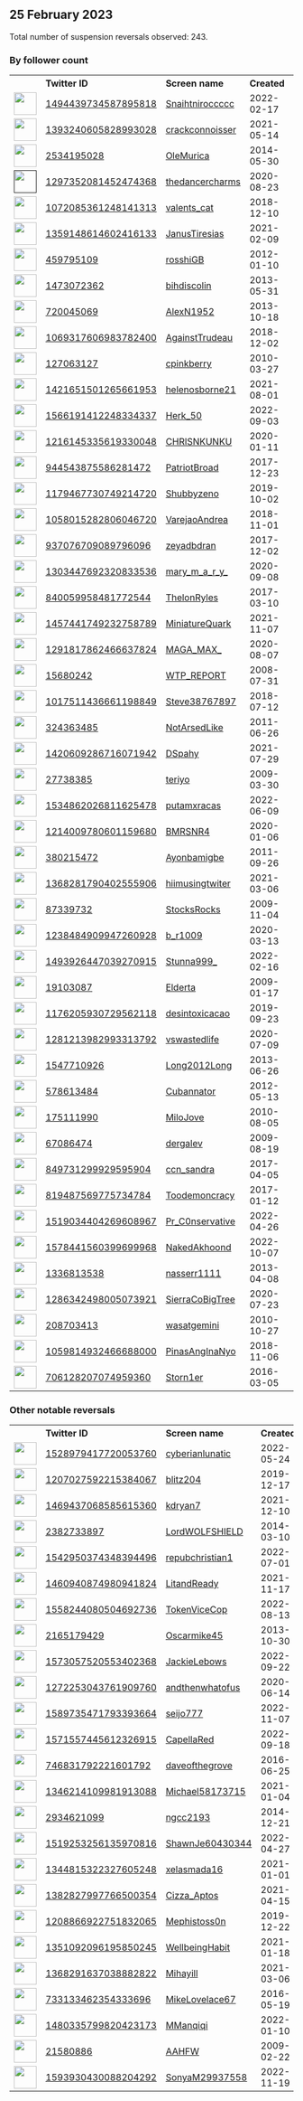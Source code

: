 
## 25 February 2023
Total number of suspension reversals observed: 243.

### By follower count
<table><tr><th></th><th align="left">Twitter ID</th><th align="left">Screen name</th>
<th align="left">Created</th><th align="left">Status</th><th align="left">Suspended</th><th align="left">Followers</th>
<tr><td><a href="https://pbs.twimg.com/profile_images/1627271002144010241/kT2BHNEL_normal.jpg"><img src="https://pbs.twimg.com/profile_images/1627271002144010241/kT2BHNEL_normal.jpg" width="40px" height="40px" align="center"/></a></td><td><a href="https://twitter.com/intent/user?user_id=1494439734587895818">1494439734587895818</a></td><td><a href="https://twitter.com/Snaihtniroccccc">Snaihtniroccccc</a></td><td>2022-02-17</td><td align="center"></td><td>2023-01-21</td><td>239402</td></tr>
<tr><td><a href="https://pbs.twimg.com/profile_images/1629256831695572992/mgRMtM3E_normal.jpg"><img src="https://pbs.twimg.com/profile_images/1629256831695572992/mgRMtM3E_normal.jpg" width="40px" height="40px" align="center"/></a></td><td><a href="https://twitter.com/intent/user?user_id=1393240605828993028">1393240605828993028</a></td><td><a href="https://twitter.com/crackconnoisser">crackconnoisser</a></td><td>2021-05-14</td><td align="center"></td><td>2022-08-21</td><td>81730</td></tr>
<tr><td><a href="https://pbs.twimg.com/profile_images/1629357222059732992/rGs2Bkr2_normal.jpg"><img src="https://pbs.twimg.com/profile_images/1629357222059732992/rGs2Bkr2_normal.jpg" width="40px" height="40px" align="center"/></a></td><td><a href="https://twitter.com/intent/user?user_id=2534195028">2534195028</a></td><td><a href="https://twitter.com/OleMurica">OleMurica</a></td><td>2014-05-30</td><td align="center"></td><td></td><td>40827</td></tr>
<tr><td><a href=""><img src="" width="40px" height="40px" align="center"/></a></td><td><a href="https://twitter.com/intent/user?user_id=1297352081452474368">1297352081452474368</a></td><td><a href="https://twitter.com/thedancercharms">thedancercharms</a></td><td>2020-08-23</td><td align="center"></td><td>2022-07-31</td><td>16584</td></tr>
<tr><td><a href="https://pbs.twimg.com/profile_images/1540722436131278852/ejwmdSnB_normal.jpg"><img src="https://pbs.twimg.com/profile_images/1540722436131278852/ejwmdSnB_normal.jpg" width="40px" height="40px" align="center"/></a></td><td><a href="https://twitter.com/intent/user?user_id=1072085361248141313">1072085361248141313</a></td><td><a href="https://twitter.com/valents_cat">valents_cat</a></td><td>2018-12-10</td><td align="center"></td><td>2023-02-18</td><td>11302</td></tr>
<tr><td><a href="https://pbs.twimg.com/profile_images/1630558388659818496/Vb6H1jm4_normal.jpg"><img src="https://pbs.twimg.com/profile_images/1630558388659818496/Vb6H1jm4_normal.jpg" width="40px" height="40px" align="center"/></a></td><td><a href="https://twitter.com/intent/user?user_id=1359148614602416133">1359148614602416133</a></td><td><a href="https://twitter.com/JanusTiresias">JanusTiresias</a></td><td>2021-02-09</td><td align="center"></td><td>2022-12-07</td><td>6037</td></tr>
<tr><td><a href="https://pbs.twimg.com/profile_images/493732366632747008/hvQWH1Xa_normal.png"><img src="https://pbs.twimg.com/profile_images/493732366632747008/hvQWH1Xa_normal.png" width="40px" height="40px" align="center"/></a></td><td><a href="https://twitter.com/intent/user?user_id=459795109">459795109</a></td><td><a href="https://twitter.com/rosshiGB">rosshiGB</a></td><td>2012-01-10</td><td align="center"></td><td>2022-05-27</td><td>4039</td></tr>
<tr><td><a href="https://pbs.twimg.com/profile_images/1627047936327819264/QHeyQ-ud_normal.jpg"><img src="https://pbs.twimg.com/profile_images/1627047936327819264/QHeyQ-ud_normal.jpg" width="40px" height="40px" align="center"/></a></td><td><a href="https://twitter.com/intent/user?user_id=1473072362">1473072362</a></td><td><a href="https://twitter.com/bihdiscolin">bihdiscolin</a></td><td>2013-05-31</td><td align="center"></td><td></td><td>4002</td></tr>
<tr><td><a href="https://pbs.twimg.com/profile_images/1262415716495613954/mYhZtl5g_normal.jpg"><img src="https://pbs.twimg.com/profile_images/1262415716495613954/mYhZtl5g_normal.jpg" width="40px" height="40px" align="center"/></a></td><td><a href="https://twitter.com/intent/user?user_id=720045069">720045069</a></td><td><a href="https://twitter.com/AlexN1952">AlexN1952</a></td><td>2013-10-18</td><td align="center"></td><td></td><td>3847</td></tr>
<tr><td><a href="https://pbs.twimg.com/profile_images/1592299357977591810/ANLOTRPt_normal.jpg"><img src="https://pbs.twimg.com/profile_images/1592299357977591810/ANLOTRPt_normal.jpg" width="40px" height="40px" align="center"/></a></td><td><a href="https://twitter.com/intent/user?user_id=1069317606983782400">1069317606983782400</a></td><td><a href="https://twitter.com/AgainstTrudeau">AgainstTrudeau</a></td><td>2018-12-02</td><td align="center"></td><td>2022-11-30</td><td>3561</td></tr>
<tr><td><a href="https://pbs.twimg.com/profile_images/1019300174819033089/yggQwj_7_normal.jpg"><img src="https://pbs.twimg.com/profile_images/1019300174819033089/yggQwj_7_normal.jpg" width="40px" height="40px" align="center"/></a></td><td><a href="https://twitter.com/intent/user?user_id=127063127">127063127</a></td><td><a href="https://twitter.com/cpinkberry">cpinkberry</a></td><td>2010-03-27</td><td align="center"></td><td></td><td>3311</td></tr>
<tr><td><a href="https://pbs.twimg.com/profile_images/1563703305028640768/ZUNH3csJ_normal.jpg"><img src="https://pbs.twimg.com/profile_images/1563703305028640768/ZUNH3csJ_normal.jpg" width="40px" height="40px" align="center"/></a></td><td><a href="https://twitter.com/intent/user?user_id=1421651501265661953">1421651501265661953</a></td><td><a href="https://twitter.com/helenosborne21">helenosborne21</a></td><td>2021-08-01</td><td align="center">🔒</td><td>2023-02-15</td><td>2954</td></tr>
<tr><td><a href="https://pbs.twimg.com/profile_images/1603286141368557568/vQr_mcwJ_normal.jpg"><img src="https://pbs.twimg.com/profile_images/1603286141368557568/vQr_mcwJ_normal.jpg" width="40px" height="40px" align="center"/></a></td><td><a href="https://twitter.com/intent/user?user_id=1566191412248334337">1566191412248334337</a></td><td><a href="https://twitter.com/Herk_50">Herk_50</a></td><td>2022-09-03</td><td align="center"></td><td>2022-12-19</td><td>2727</td></tr>
<tr><td><a href="https://pbs.twimg.com/profile_images/1629880111510986752/hmd_7kDT_normal.jpg"><img src="https://pbs.twimg.com/profile_images/1629880111510986752/hmd_7kDT_normal.jpg" width="40px" height="40px" align="center"/></a></td><td><a href="https://twitter.com/intent/user?user_id=1216145335619330048">1216145335619330048</a></td><td><a href="https://twitter.com/CHRlSNKUNKU">CHRlSNKUNKU</a></td><td>2020-01-11</td><td align="center"></td><td>2022-12-30</td><td>2409</td></tr>
<tr><td><a href="https://pbs.twimg.com/profile_images/1629295084360351747/DZBoAOAe_normal.jpg"><img src="https://pbs.twimg.com/profile_images/1629295084360351747/DZBoAOAe_normal.jpg" width="40px" height="40px" align="center"/></a></td><td><a href="https://twitter.com/intent/user?user_id=944543875586281472">944543875586281472</a></td><td><a href="https://twitter.com/PatriotBroad">PatriotBroad</a></td><td>2017-12-23</td><td align="center"></td><td></td><td>2396</td></tr>
<tr><td><a href="https://pbs.twimg.com/profile_images/1628155656174796803/CnASjOQ2_normal.jpg"><img src="https://pbs.twimg.com/profile_images/1628155656174796803/CnASjOQ2_normal.jpg" width="40px" height="40px" align="center"/></a></td><td><a href="https://twitter.com/intent/user?user_id=1179467730749214720">1179467730749214720</a></td><td><a href="https://twitter.com/Shubbyzeno">Shubbyzeno</a></td><td>2019-10-02</td><td align="center"></td><td>2022-06-10</td><td>2349</td></tr>
<tr><td><a href="https://pbs.twimg.com/profile_images/1352253710869655552/Si_NErwm_normal.jpg"><img src="https://pbs.twimg.com/profile_images/1352253710869655552/Si_NErwm_normal.jpg" width="40px" height="40px" align="center"/></a></td><td><a href="https://twitter.com/intent/user?user_id=1058015282806046720">1058015282806046720</a></td><td><a href="https://twitter.com/VarejaoAndrea">VarejaoAndrea</a></td><td>2018-11-01</td><td align="center"></td><td>2022-11-05</td><td>2177</td></tr>
<tr><td><a href="https://pbs.twimg.com/profile_images/1081663653777195008/b-pSiWgE_normal.jpg"><img src="https://pbs.twimg.com/profile_images/1081663653777195008/b-pSiWgE_normal.jpg" width="40px" height="40px" align="center"/></a></td><td><a href="https://twitter.com/intent/user?user_id=937076709089796096">937076709089796096</a></td><td><a href="https://twitter.com/zeyadbdran">zeyadbdran</a></td><td>2017-12-02</td><td align="center"></td><td>2023-02-19</td><td>2174</td></tr>
<tr><td><a href="https://pbs.twimg.com/profile_images/1303448563276541952/SNLrrmg5_normal.jpg"><img src="https://pbs.twimg.com/profile_images/1303448563276541952/SNLrrmg5_normal.jpg" width="40px" height="40px" align="center"/></a></td><td><a href="https://twitter.com/intent/user?user_id=1303447692320833536">1303447692320833536</a></td><td><a href="https://twitter.com/mary_m_a_r_y_">mary_m_a_r_y_</a></td><td>2020-09-08</td><td align="center"></td><td>2022-04-25</td><td>2043</td></tr>
<tr><td><a href="https://pbs.twimg.com/profile_images/1303556728550694912/TMhvoj_S_normal.jpg"><img src="https://pbs.twimg.com/profile_images/1303556728550694912/TMhvoj_S_normal.jpg" width="40px" height="40px" align="center"/></a></td><td><a href="https://twitter.com/intent/user?user_id=840059958481772544">840059958481772544</a></td><td><a href="https://twitter.com/ThelonRyles">ThelonRyles</a></td><td>2017-03-10</td><td align="center"></td><td>2023-01-27</td><td>1912</td></tr>
<tr><td><a href="https://pbs.twimg.com/profile_images/1565861493299679232/cKHGQVeF_normal.jpg"><img src="https://pbs.twimg.com/profile_images/1565861493299679232/cKHGQVeF_normal.jpg" width="40px" height="40px" align="center"/></a></td><td><a href="https://twitter.com/intent/user?user_id=1457441749232758789">1457441749232758789</a></td><td><a href="https://twitter.com/MiniatureQuark">MiniatureQuark</a></td><td>2021-11-07</td><td align="center"></td><td>2023-02-20</td><td>1829</td></tr>
<tr><td><a href="https://pbs.twimg.com/profile_images/1606338233335287808/5mCJBlVl_normal.jpg"><img src="https://pbs.twimg.com/profile_images/1606338233335287808/5mCJBlVl_normal.jpg" width="40px" height="40px" align="center"/></a></td><td><a href="https://twitter.com/intent/user?user_id=1291817862466637824">1291817862466637824</a></td><td><a href="https://twitter.com/MAGA_MAX_">MAGA_MAX_</a></td><td>2020-08-07</td><td align="center"></td><td>2022-12-27</td><td>1740</td></tr>
<tr><td><a href="https://pbs.twimg.com/profile_images/1042872916147224576/Cyo5XGhl_normal.jpg"><img src="https://pbs.twimg.com/profile_images/1042872916147224576/Cyo5XGhl_normal.jpg" width="40px" height="40px" align="center"/></a></td><td><a href="https://twitter.com/intent/user?user_id=15680242">15680242</a></td><td><a href="https://twitter.com/WTP_REPORT">WTP_REPORT</a></td><td>2008-07-31</td><td align="center"></td><td></td><td>1663</td></tr>
<tr><td><a href="https://pbs.twimg.com/profile_images/1586486564410036224/L7gQW9FH_normal.jpg"><img src="https://pbs.twimg.com/profile_images/1586486564410036224/L7gQW9FH_normal.jpg" width="40px" height="40px" align="center"/></a></td><td><a href="https://twitter.com/intent/user?user_id=1017511436661198849">1017511436661198849</a></td><td><a href="https://twitter.com/Steve38767897">Steve38767897</a></td><td>2018-07-12</td><td align="center"></td><td>2022-11-29</td><td>1660</td></tr>
<tr><td><a href="https://pbs.twimg.com/profile_images/1629946222944419849/AI_C7TNV_normal.jpg"><img src="https://pbs.twimg.com/profile_images/1629946222944419849/AI_C7TNV_normal.jpg" width="40px" height="40px" align="center"/></a></td><td><a href="https://twitter.com/intent/user?user_id=324363485">324363485</a></td><td><a href="https://twitter.com/NotArsedLike">NotArsedLike</a></td><td>2011-06-26</td><td align="center"></td><td></td><td>1620</td></tr>
<tr><td><a href="https://pbs.twimg.com/profile_images/1420610056366673923/URU31xY6_normal.jpg"><img src="https://pbs.twimg.com/profile_images/1420610056366673923/URU31xY6_normal.jpg" width="40px" height="40px" align="center"/></a></td><td><a href="https://twitter.com/intent/user?user_id=1420609286716071942">1420609286716071942</a></td><td><a href="https://twitter.com/DSpahy">DSpahy</a></td><td>2021-07-29</td><td align="center"></td><td>2022-10-27</td><td>1578</td></tr>
<tr><td><a href="https://pbs.twimg.com/profile_images/1463411754453454855/FuxW-2QY_normal.jpg"><img src="https://pbs.twimg.com/profile_images/1463411754453454855/FuxW-2QY_normal.jpg" width="40px" height="40px" align="center"/></a></td><td><a href="https://twitter.com/intent/user?user_id=27738385">27738385</a></td><td><a href="https://twitter.com/teriyo">teriyo</a></td><td>2009-03-30</td><td align="center"></td><td>2022-08-09</td><td>1572</td></tr>
<tr><td><a href="https://pbs.twimg.com/profile_images/1629900472873021442/QXuXh449_normal.jpg"><img src="https://pbs.twimg.com/profile_images/1629900472873021442/QXuXh449_normal.jpg" width="40px" height="40px" align="center"/></a></td><td><a href="https://twitter.com/intent/user?user_id=1534862026811625478">1534862026811625478</a></td><td><a href="https://twitter.com/putamxracas">putamxracas</a></td><td>2022-06-09</td><td align="center"></td><td>2022-09-19</td><td>1527</td></tr>
<tr><td><a href="https://pbs.twimg.com/profile_images/1483985566861561858/pJzKCUUo_normal.jpg"><img src="https://pbs.twimg.com/profile_images/1483985566861561858/pJzKCUUo_normal.jpg" width="40px" height="40px" align="center"/></a></td><td><a href="https://twitter.com/intent/user?user_id=1214009780601159680">1214009780601159680</a></td><td><a href="https://twitter.com/BMRSNR4">BMRSNR4</a></td><td>2020-01-06</td><td align="center"></td><td>2022-05-25</td><td>1470</td></tr>
<tr><td><a href="https://pbs.twimg.com/profile_images/1142894454828937222/xF7X-ZAZ_normal.jpg"><img src="https://pbs.twimg.com/profile_images/1142894454828937222/xF7X-ZAZ_normal.jpg" width="40px" height="40px" align="center"/></a></td><td><a href="https://twitter.com/intent/user?user_id=380215472">380215472</a></td><td><a href="https://twitter.com/Ayonbamigbe">Ayonbamigbe</a></td><td>2011-09-26</td><td align="center"></td><td>2022-07-07</td><td>1315</td></tr>
<tr><td><a href="https://pbs.twimg.com/profile_images/1623045900640690178/CYnHoc0S_normal.jpg"><img src="https://pbs.twimg.com/profile_images/1623045900640690178/CYnHoc0S_normal.jpg" width="40px" height="40px" align="center"/></a></td><td><a href="https://twitter.com/intent/user?user_id=1368281790402555906">1368281790402555906</a></td><td><a href="https://twitter.com/hiimusingtwiter">hiimusingtwiter</a></td><td>2021-03-06</td><td align="center"></td><td>2023-02-17</td><td>1303</td></tr>
<tr><td><a href="https://pbs.twimg.com/profile_images/1470127375593709570/RROfW73i_normal.jpg"><img src="https://pbs.twimg.com/profile_images/1470127375593709570/RROfW73i_normal.jpg" width="40px" height="40px" align="center"/></a></td><td><a href="https://twitter.com/intent/user?user_id=87339732">87339732</a></td><td><a href="https://twitter.com/StocksRocks">StocksRocks</a></td><td>2009-11-04</td><td align="center"></td><td>2022-10-28</td><td>1291</td></tr>
<tr><td><a href="https://pbs.twimg.com/profile_images/1628777015099760643/-ecvC_x9_normal.jpg"><img src="https://pbs.twimg.com/profile_images/1628777015099760643/-ecvC_x9_normal.jpg" width="40px" height="40px" align="center"/></a></td><td><a href="https://twitter.com/intent/user?user_id=1238484909947260928">1238484909947260928</a></td><td><a href="https://twitter.com/b_r1009">b_r1009</a></td><td>2020-03-13</td><td align="center"></td><td></td><td>1277</td></tr>
<tr><td><a href="https://pbs.twimg.com/profile_images/1588761242612764672/lXxbjIyD_normal.jpg"><img src="https://pbs.twimg.com/profile_images/1588761242612764672/lXxbjIyD_normal.jpg" width="40px" height="40px" align="center"/></a></td><td><a href="https://twitter.com/intent/user?user_id=1493926447039270915">1493926447039270915</a></td><td><a href="https://twitter.com/Stunna999_">Stunna999_</a></td><td>2022-02-16</td><td align="center"></td><td>2022-11-28</td><td>1218</td></tr>
<tr><td><a href="https://pbs.twimg.com/profile_images/1535953902348251137/YksQfEbi_normal.jpg"><img src="https://pbs.twimg.com/profile_images/1535953902348251137/YksQfEbi_normal.jpg" width="40px" height="40px" align="center"/></a></td><td><a href="https://twitter.com/intent/user?user_id=19103087">19103087</a></td><td><a href="https://twitter.com/Elderta">Elderta</a></td><td>2009-01-17</td><td align="center"></td><td>2022-09-01</td><td>1216</td></tr>
<tr><td><a href="https://pbs.twimg.com/profile_images/1462880000651235345/P3XhbuKG_normal.jpg"><img src="https://pbs.twimg.com/profile_images/1462880000651235345/P3XhbuKG_normal.jpg" width="40px" height="40px" align="center"/></a></td><td><a href="https://twitter.com/intent/user?user_id=1176205930729562118">1176205930729562118</a></td><td><a href="https://twitter.com/desintoxicacao">desintoxicacao</a></td><td>2019-09-23</td><td align="center"></td><td>2022-11-13</td><td>1188</td></tr>
<tr><td><a href="https://pbs.twimg.com/profile_images/1631281965981917191/5NYEHM0o_normal.jpg"><img src="https://pbs.twimg.com/profile_images/1631281965981917191/5NYEHM0o_normal.jpg" width="40px" height="40px" align="center"/></a></td><td><a href="https://twitter.com/intent/user?user_id=1281213982993313792">1281213982993313792</a></td><td><a href="https://twitter.com/vswastedlife">vswastedlife</a></td><td>2020-07-09</td><td align="center"></td><td>2022-10-03</td><td>1188</td></tr>
<tr><td><a href="https://pbs.twimg.com/profile_images/1462741820002033670/2p_NXovR_normal.jpg"><img src="https://pbs.twimg.com/profile_images/1462741820002033670/2p_NXovR_normal.jpg" width="40px" height="40px" align="center"/></a></td><td><a href="https://twitter.com/intent/user?user_id=1547710926">1547710926</a></td><td><a href="https://twitter.com/Long2012Long">Long2012Long</a></td><td>2013-06-26</td><td align="center"></td><td>2022-07-22</td><td>1177</td></tr>
<tr><td><a href="https://pbs.twimg.com/profile_images/1630811192460722177/JqnAhY4I_normal.jpg"><img src="https://pbs.twimg.com/profile_images/1630811192460722177/JqnAhY4I_normal.jpg" width="40px" height="40px" align="center"/></a></td><td><a href="https://twitter.com/intent/user?user_id=578613484">578613484</a></td><td><a href="https://twitter.com/Cubannator">Cubannator</a></td><td>2012-05-13</td><td align="center"></td><td></td><td>1156</td></tr>
<tr><td><a href="https://pbs.twimg.com/profile_images/1588949102800371725/fuN8hqm__normal.jpg"><img src="https://pbs.twimg.com/profile_images/1588949102800371725/fuN8hqm__normal.jpg" width="40px" height="40px" align="center"/></a></td><td><a href="https://twitter.com/intent/user?user_id=175111990">175111990</a></td><td><a href="https://twitter.com/MiloJove">MiloJove</a></td><td>2010-08-05</td><td align="center"></td><td>2022-11-24</td><td>1126</td></tr>
<tr><td><a href="https://pbs.twimg.com/profile_images/1629815887913009152/VxpqK3_V_normal.jpg"><img src="https://pbs.twimg.com/profile_images/1629815887913009152/VxpqK3_V_normal.jpg" width="40px" height="40px" align="center"/></a></td><td><a href="https://twitter.com/intent/user?user_id=67086474">67086474</a></td><td><a href="https://twitter.com/dergalev">dergalev</a></td><td>2009-08-19</td><td align="center"></td><td></td><td>1076</td></tr>
<tr><td><a href="https://pbs.twimg.com/profile_images/1553182310673022976/T1MXFqkZ_normal.jpg"><img src="https://pbs.twimg.com/profile_images/1553182310673022976/T1MXFqkZ_normal.jpg" width="40px" height="40px" align="center"/></a></td><td><a href="https://twitter.com/intent/user?user_id=849731299929595904">849731299929595904</a></td><td><a href="https://twitter.com/ccn_sandra">ccn_sandra</a></td><td>2017-04-05</td><td align="center"></td><td>2022-11-04</td><td>1058</td></tr>
<tr><td><a href="https://pbs.twimg.com/profile_images/1368157568091054085/iP7iuRfx_normal.jpg"><img src="https://pbs.twimg.com/profile_images/1368157568091054085/iP7iuRfx_normal.jpg" width="40px" height="40px" align="center"/></a></td><td><a href="https://twitter.com/intent/user?user_id=819487569775734784">819487569775734784</a></td><td><a href="https://twitter.com/Toodemoncracy">Toodemoncracy</a></td><td>2017-01-12</td><td align="center"></td><td></td><td>910</td></tr>
<tr><td><a href="https://pbs.twimg.com/profile_images/1579909468040617986/YSljpnbW_normal.jpg"><img src="https://pbs.twimg.com/profile_images/1579909468040617986/YSljpnbW_normal.jpg" width="40px" height="40px" align="center"/></a></td><td><a href="https://twitter.com/intent/user?user_id=1519034404269608967">1519034404269608967</a></td><td><a href="https://twitter.com/Pr_C0nservative">Pr_C0nservative</a></td><td>2022-04-26</td><td align="center"></td><td>2022-10-21</td><td>870</td></tr>
<tr><td><a href="https://pbs.twimg.com/profile_images/1617894162535153665/j0aR1rIk_normal.jpg"><img src="https://pbs.twimg.com/profile_images/1617894162535153665/j0aR1rIk_normal.jpg" width="40px" height="40px" align="center"/></a></td><td><a href="https://twitter.com/intent/user?user_id=1578441560399699968">1578441560399699968</a></td><td><a href="https://twitter.com/NakedAkhoond">NakedAkhoond</a></td><td>2022-10-07</td><td align="center"></td><td>2022-12-31</td><td>834</td></tr>
<tr><td><a href="https://pbs.twimg.com/profile_images/1309637396036812800/Dmbu-SEs_normal.jpg"><img src="https://pbs.twimg.com/profile_images/1309637396036812800/Dmbu-SEs_normal.jpg" width="40px" height="40px" align="center"/></a></td><td><a href="https://twitter.com/intent/user?user_id=1336813538">1336813538</a></td><td><a href="https://twitter.com/nasserr1111">nasserr1111</a></td><td>2013-04-08</td><td align="center"></td><td></td><td>823</td></tr>
<tr><td><a href="https://pbs.twimg.com/profile_images/1484399551129604101/ostbStY8_normal.jpg"><img src="https://pbs.twimg.com/profile_images/1484399551129604101/ostbStY8_normal.jpg" width="40px" height="40px" align="center"/></a></td><td><a href="https://twitter.com/intent/user?user_id=1286342498005073921">1286342498005073921</a></td><td><a href="https://twitter.com/SierraCoBigTree">SierraCoBigTree</a></td><td>2020-07-23</td><td align="center"></td><td>2022-02-14</td><td>810</td></tr>
<tr><td><a href="https://pbs.twimg.com/profile_images/1447276794298740745/ufg1QMBy_normal.jpg"><img src="https://pbs.twimg.com/profile_images/1447276794298740745/ufg1QMBy_normal.jpg" width="40px" height="40px" align="center"/></a></td><td><a href="https://twitter.com/intent/user?user_id=208703413">208703413</a></td><td><a href="https://twitter.com/wasatgemini">wasatgemini</a></td><td>2010-10-27</td><td align="center"></td><td>2022-11-04</td><td>798</td></tr>
<tr><td><a href="https://pbs.twimg.com/profile_images/1529458226986557441/fl9N2vqu_normal.jpg"><img src="https://pbs.twimg.com/profile_images/1529458226986557441/fl9N2vqu_normal.jpg" width="40px" height="40px" align="center"/></a></td><td><a href="https://twitter.com/intent/user?user_id=1059814932466688000">1059814932466688000</a></td><td><a href="https://twitter.com/PinasAngInaNyo">PinasAngInaNyo</a></td><td>2018-11-06</td><td align="center"></td><td>2022-11-29</td><td>786</td></tr>
<tr><td><a href="https://pbs.twimg.com/profile_images/1628709759414112258/C9MCxyw7_normal.jpg"><img src="https://pbs.twimg.com/profile_images/1628709759414112258/C9MCxyw7_normal.jpg" width="40px" height="40px" align="center"/></a></td><td><a href="https://twitter.com/intent/user?user_id=706128207074959360">706128207074959360</a></td><td><a href="https://twitter.com/Storn1er">Storn1er</a></td><td>2016-03-05</td><td align="center"></td><td></td><td>726</td></tr>
</table>

### Other notable reversals
<table><tr><th></th><th align="left">Twitter ID</th><th align="left">Screen name</th>
<th align="left">Created</th><th align="left">Status</th><th align="left">Suspended</th><th align="left">Followers</th>
<tr><td><a href="https://pbs.twimg.com/profile_images/1630792245459791872/HaRREJeO_normal.jpg"><img src="https://pbs.twimg.com/profile_images/1630792245459791872/HaRREJeO_normal.jpg" width="40px" height="40px" align="center"/></a></td><td><a href="https://twitter.com/intent/user?user_id=1528979417720053760">1528979417720053760</a></td><td><a href="https://twitter.com/cyberianlunatic">cyberianlunatic</a></td><td>2022-05-24</td><td align="center"></td><td>2022-12-07</td><td>350</td></tr>
<tr><td><a href="https://pbs.twimg.com/profile_images/1431123480469196801/jN9h64S2_normal.jpg"><img src="https://pbs.twimg.com/profile_images/1431123480469196801/jN9h64S2_normal.jpg" width="40px" height="40px" align="center"/></a></td><td><a href="https://twitter.com/intent/user?user_id=1207027592215384067">1207027592215384067</a></td><td><a href="https://twitter.com/blitz204">blitz204</a></td><td>2019-12-17</td><td align="center"></td><td>2022-11-25</td><td>199</td></tr>
<tr><td><a href="https://pbs.twimg.com/profile_images/1605599700073291778/gTJ9gv_P_normal.jpg"><img src="https://pbs.twimg.com/profile_images/1605599700073291778/gTJ9gv_P_normal.jpg" width="40px" height="40px" align="center"/></a></td><td><a href="https://twitter.com/intent/user?user_id=1469437068585615360">1469437068585615360</a></td><td><a href="https://twitter.com/kdryan7">kdryan7</a></td><td>2021-12-10</td><td align="center"></td><td>2023-01-03</td><td>139</td></tr>
<tr><td><a href="https://pbs.twimg.com/profile_images/1345079526653452288/rW5O3d9L_normal.jpg"><img src="https://pbs.twimg.com/profile_images/1345079526653452288/rW5O3d9L_normal.jpg" width="40px" height="40px" align="center"/></a></td><td><a href="https://twitter.com/intent/user?user_id=2382733897">2382733897</a></td><td><a href="https://twitter.com/LordWOLFSHIELD">LordWOLFSHIELD</a></td><td>2014-03-10</td><td align="center"></td><td>2022-11-07</td><td>454</td></tr>
<tr><td><a href="https://pbs.twimg.com/profile_images/1630247795889172481/MgitATRx_normal.jpg"><img src="https://pbs.twimg.com/profile_images/1630247795889172481/MgitATRx_normal.jpg" width="40px" height="40px" align="center"/></a></td><td><a href="https://twitter.com/intent/user?user_id=1542950374348394496">1542950374348394496</a></td><td><a href="https://twitter.com/repubchristian1">repubchristian1</a></td><td>2022-07-01</td><td align="center"></td><td>2022-11-30</td><td>7</td></tr>
<tr><td><a href="https://pbs.twimg.com/profile_images/1518925658294038529/pDh0W0ii_normal.jpg"><img src="https://pbs.twimg.com/profile_images/1518925658294038529/pDh0W0ii_normal.jpg" width="40px" height="40px" align="center"/></a></td><td><a href="https://twitter.com/intent/user?user_id=1460940874980941824">1460940874980941824</a></td><td><a href="https://twitter.com/LitandReady">LitandReady</a></td><td>2021-11-17</td><td align="center"></td><td>2022-12-12</td><td>674</td></tr>
<tr><td><a href="https://pbs.twimg.com/profile_images/1558250555767660544/iteS1Y2j_normal.jpg"><img src="https://pbs.twimg.com/profile_images/1558250555767660544/iteS1Y2j_normal.jpg" width="40px" height="40px" align="center"/></a></td><td><a href="https://twitter.com/intent/user?user_id=1558244080504692736">1558244080504692736</a></td><td><a href="https://twitter.com/TokenViceCop">TokenViceCop</a></td><td>2022-08-13</td><td align="center">🔒</td><td>2023-02-21</td><td>114</td></tr>
<tr><td><a href="https://pbs.twimg.com/profile_images/1437305885991194625/WlmRXKYc_normal.jpg"><img src="https://pbs.twimg.com/profile_images/1437305885991194625/WlmRXKYc_normal.jpg" width="40px" height="40px" align="center"/></a></td><td><a href="https://twitter.com/intent/user?user_id=2165179429">2165179429</a></td><td><a href="https://twitter.com/Oscarmike45">Oscarmike45</a></td><td>2013-10-30</td><td align="center"></td><td>2023-02-08</td><td>103</td></tr>
<tr><td><a href="https://pbs.twimg.com/profile_images/1580563695620554754/cdWY8rVV_normal.jpg"><img src="https://pbs.twimg.com/profile_images/1580563695620554754/cdWY8rVV_normal.jpg" width="40px" height="40px" align="center"/></a></td><td><a href="https://twitter.com/intent/user?user_id=1573057520553402368">1573057520553402368</a></td><td><a href="https://twitter.com/JackieLebows">JackieLebows</a></td><td>2022-09-22</td><td align="center"></td><td>2022-12-19</td><td>89</td></tr>
<tr><td><a href="https://pbs.twimg.com/profile_images/1272316194243182592/NroaZbfI_normal.jpg"><img src="https://pbs.twimg.com/profile_images/1272316194243182592/NroaZbfI_normal.jpg" width="40px" height="40px" align="center"/></a></td><td><a href="https://twitter.com/intent/user?user_id=1272253043761909760">1272253043761909760</a></td><td><a href="https://twitter.com/andthenwhatofus">andthenwhatofus</a></td><td>2020-06-14</td><td align="center"></td><td>2022-11-07</td><td>143</td></tr>
<tr><td><a href="https://pbs.twimg.com/profile_images/1592941036031967232/MCW6qcDs_normal.jpg"><img src="https://pbs.twimg.com/profile_images/1592941036031967232/MCW6qcDs_normal.jpg" width="40px" height="40px" align="center"/></a></td><td><a href="https://twitter.com/intent/user?user_id=1589735471793393664">1589735471793393664</a></td><td><a href="https://twitter.com/seijo777">seijo777</a></td><td>2022-11-07</td><td align="center"></td><td>2022-12-29</td><td>98</td></tr>
<tr><td><a href="https://pbs.twimg.com/profile_images/1591685075288088576/r8NiaDN8_normal.jpg"><img src="https://pbs.twimg.com/profile_images/1591685075288088576/r8NiaDN8_normal.jpg" width="40px" height="40px" align="center"/></a></td><td><a href="https://twitter.com/intent/user?user_id=1571557445612326915">1571557445612326915</a></td><td><a href="https://twitter.com/CapellaRed">CapellaRed</a></td><td>2022-09-18</td><td align="center"></td><td>2023-01-06</td><td>23</td></tr>
<tr><td><a href="https://pbs.twimg.com/profile_images/1592610001352364032/Vy4hfh2a_normal.jpg"><img src="https://pbs.twimg.com/profile_images/1592610001352364032/Vy4hfh2a_normal.jpg" width="40px" height="40px" align="center"/></a></td><td><a href="https://twitter.com/intent/user?user_id=746831792221601792">746831792221601792</a></td><td><a href="https://twitter.com/daveofthegrove">daveofthegrove</a></td><td>2016-06-25</td><td align="center"></td><td>2022-12-19</td><td>398</td></tr>
<tr><td><a href="https://pbs.twimg.com/profile_images/1563340250189303810/GbfSkcKO_normal.jpg"><img src="https://pbs.twimg.com/profile_images/1563340250189303810/GbfSkcKO_normal.jpg" width="40px" height="40px" align="center"/></a></td><td><a href="https://twitter.com/intent/user?user_id=1346214109981913088">1346214109981913088</a></td><td><a href="https://twitter.com/Michael58173715">Michael58173715</a></td><td>2021-01-04</td><td align="center"></td><td>2022-12-13</td><td>125</td></tr>
<tr><td><a href="https://pbs.twimg.com/profile_images/1466371155334369280/-pIlo_A6_normal.jpg"><img src="https://pbs.twimg.com/profile_images/1466371155334369280/-pIlo_A6_normal.jpg" width="40px" height="40px" align="center"/></a></td><td><a href="https://twitter.com/intent/user?user_id=2934621099">2934621099</a></td><td><a href="https://twitter.com/ngcc2193">ngcc2193</a></td><td>2014-12-21</td><td align="center"></td><td>2022-10-30</td><td>28</td></tr>
<tr><td><a href="https://pbs.twimg.com/profile_images/1519453282267238401/qCpmA71V_normal.jpg"><img src="https://pbs.twimg.com/profile_images/1519453282267238401/qCpmA71V_normal.jpg" width="40px" height="40px" align="center"/></a></td><td><a href="https://twitter.com/intent/user?user_id=1519253256135970816">1519253256135970816</a></td><td><a href="https://twitter.com/ShawnJe60430344">ShawnJe60430344</a></td><td>2022-04-27</td><td align="center"></td><td>2022-12-24</td><td>424</td></tr>
<tr><td><a href="https://abs.twimg.com/sticky/default_profile_images/default_profile_normal.png"><img src="https://abs.twimg.com/sticky/default_profile_images/default_profile_normal.png" width="40px" height="40px" align="center"/></a></td><td><a href="https://twitter.com/intent/user?user_id=1344815322327605248">1344815322327605248</a></td><td><a href="https://twitter.com/xelasmada16">xelasmada16</a></td><td>2021-01-01</td><td align="center"></td><td>2023-01-24</td><td>6</td></tr>
<tr><td><a href="https://pbs.twimg.com/profile_images/1589357465593946121/UraCoSmB_normal.jpg"><img src="https://pbs.twimg.com/profile_images/1589357465593946121/UraCoSmB_normal.jpg" width="40px" height="40px" align="center"/></a></td><td><a href="https://twitter.com/intent/user?user_id=1382827997766500354">1382827997766500354</a></td><td><a href="https://twitter.com/Cizza_Aptos">Cizza_Aptos</a></td><td>2021-04-15</td><td align="center"></td><td>2023-02-02</td><td>345</td></tr>
<tr><td><a href="https://pbs.twimg.com/profile_images/1558785948657369090/wkOWWhQC_normal.jpg"><img src="https://pbs.twimg.com/profile_images/1558785948657369090/wkOWWhQC_normal.jpg" width="40px" height="40px" align="center"/></a></td><td><a href="https://twitter.com/intent/user?user_id=1208866922751832065">1208866922751832065</a></td><td><a href="https://twitter.com/Mephistoss0n">Mephistoss0n</a></td><td>2019-12-22</td><td align="center"></td><td>2023-02-19</td><td>45</td></tr>
<tr><td><a href="https://pbs.twimg.com/profile_images/1356386320625598469/X9l-pNIp_normal.jpg"><img src="https://pbs.twimg.com/profile_images/1356386320625598469/X9l-pNIp_normal.jpg" width="40px" height="40px" align="center"/></a></td><td><a href="https://twitter.com/intent/user?user_id=1351092096195850245">1351092096195850245</a></td><td><a href="https://twitter.com/WellbeingHabit">WellbeingHabit</a></td><td>2021-01-18</td><td align="center"></td><td>2022-12-12</td><td>421</td></tr>
<tr><td><a href="https://pbs.twimg.com/profile_images/1593640200391081986/78S6B5XY_normal.jpg"><img src="https://pbs.twimg.com/profile_images/1593640200391081986/78S6B5XY_normal.jpg" width="40px" height="40px" align="center"/></a></td><td><a href="https://twitter.com/intent/user?user_id=1368291637038882822">1368291637038882822</a></td><td><a href="https://twitter.com/Mihayill">Mihayill</a></td><td>2021-03-06</td><td align="center"></td><td>2022-12-18</td><td>58</td></tr>
<tr><td><a href="https://pbs.twimg.com/profile_images/1432427785591611400/iMA1f91U_normal.jpg"><img src="https://pbs.twimg.com/profile_images/1432427785591611400/iMA1f91U_normal.jpg" width="40px" height="40px" align="center"/></a></td><td><a href="https://twitter.com/intent/user?user_id=733133462354333696">733133462354333696</a></td><td><a href="https://twitter.com/MikeLovelace67">MikeLovelace67</a></td><td>2016-05-19</td><td align="center"></td><td>2023-02-17</td><td>408</td></tr>
<tr><td><a href="https://pbs.twimg.com/profile_images/1480336381415198722/DTdrTTNJ_normal.jpg"><img src="https://pbs.twimg.com/profile_images/1480336381415198722/DTdrTTNJ_normal.jpg" width="40px" height="40px" align="center"/></a></td><td><a href="https://twitter.com/intent/user?user_id=1480335799820423173">1480335799820423173</a></td><td><a href="https://twitter.com/MManqiqi">MManqiqi</a></td><td>2022-01-10</td><td align="center"></td><td>2023-02-15</td><td>7</td></tr>
<tr><td><a href="https://pbs.twimg.com/profile_images/1613238762196140045/9ubXO0kt_normal.jpg"><img src="https://pbs.twimg.com/profile_images/1613238762196140045/9ubXO0kt_normal.jpg" width="40px" height="40px" align="center"/></a></td><td><a href="https://twitter.com/intent/user?user_id=21580886">21580886</a></td><td><a href="https://twitter.com/AAHFW">AAHFW</a></td><td>2009-02-22</td><td align="center">🔒</td><td>2023-02-17</td><td>1</td></tr>
<tr><td><a href="https://pbs.twimg.com/profile_images/1593930536648687616/2uzdzDJE_normal.png"><img src="https://pbs.twimg.com/profile_images/1593930536648687616/2uzdzDJE_normal.png" width="40px" height="40px" align="center"/></a></td><td><a href="https://twitter.com/intent/user?user_id=1593930430088204292">1593930430088204292</a></td><td><a href="https://twitter.com/SonyaM29937558">SonyaM29937558</a></td><td>2022-11-19</td><td align="center"></td><td>2022-12-28</td><td>0</td></tr>
</table>
